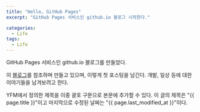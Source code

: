 ```yaml
---
title: "Hello, GitHub Pages"
excerpt: "GitHub Pages 서비스인 github.io 블로그 시작한다."

categories:
  - Life
tags:
  - Life
---
```


GitHub Pages 서비스인 github.io 블로그를 만들었다.

이 [블로그](https://devinlife.com/howto/)를 참조하며 만들고 있으며, 이렇게 첫 포스팅을 남긴다.
개발, 일상 등에 대한 이야기들을 남겨보려고 한다.

YFM에서 정의한 제목을 이중 괄호 구문으로 본문에 추가할 수 있다.
이 글의 제목은 "{{ page.title }}"이고
마지막으로 수정된 날짜는 "{{ page.last_modified_at }}"이다.
